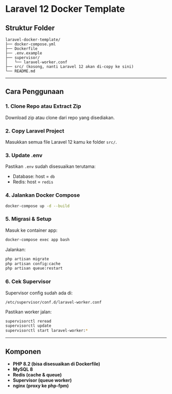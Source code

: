 # Laravel 12 Docker Template

## Struktur Folder

```
laravel-docker-template/
├── docker-compose.yml
├── Dockerfile
├── .env.example
├── supervisor/
│   └── laravel-worker.conf
├── src/ (kosong, nanti Laravel 12 akan di-copy ke sini)
└── README.md
```

---

## Cara Penggunaan

### 1. Clone Repo atau Extract Zip

Download zip atau clone dari repo yang disediakan.

### 2. Copy Laravel Project

Masukkan semua file Laravel 12 kamu ke folder `src/`.

### 3. Update .env

Pastikan `.env` sudah disesuaikan terutama:

- Database: host = `db`
- Redis: host = `redis`

### 4. Jalankan Docker Compose

```bash
docker-compose up -d --build
```

### 5. Migrasi & Setup

Masuk ke container app:

```bash
docker-compose exec app bash
```

Jalankan:

```bash
php artisan migrate
php artisan config:cache
php artisan queue:restart
```

### 6. Cek Supervisor

Supervisor config sudah ada di:

```
/etc/supervisor/conf.d/laravel-worker.conf
```

Pastikan worker jalan:

```bash
supervisorctl reread
supervisorctl update
supervisorctl start laravel-worker:*
```

---

## Komponen

- **PHP 8.2 (bisa disesuaikan di Dockerfile)**
- **MySQL 8**
- **Redis (cache & queue)**
- **Supervisor (queue worker)**
- **nginx (proxy ke php-fpm)**

